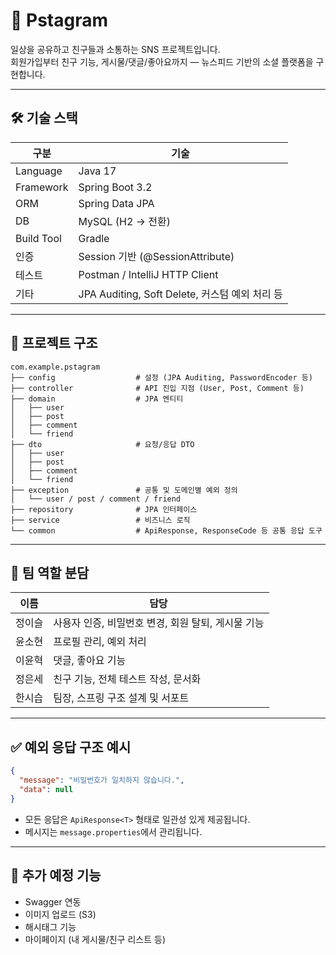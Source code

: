 # 📸 Pstagram

일상을 공유하고 친구들과 소통하는 SNS 프로젝트입니다.  
회원가입부터 친구 기능, 게시물/댓글/좋아요까지 — 뉴스피드 기반의 소셜 플랫폼을 구현합니다.

---

## 🛠 기술 스택

| 구분       | 기술                             |
|------------|----------------------------------|
| Language   | Java 17                          |
| Framework  | Spring Boot 3.2                  |
| ORM        | Spring Data JPA                  |
| DB         | MySQL (H2 → 전환)                |
| Build Tool | Gradle                           |
| 인증       | Session 기반 (@SessionAttribute) |
| 테스트     | Postman / IntelliJ HTTP Client   |
| 기타       | JPA Auditing, Soft Delete, 커스텀 예외 처리 등 |

---

## 📂 프로젝트 구조

```
com.example.pstagram
├── config                  # 설정 (JPA Auditing, PasswordEncoder 등)
├── controller              # API 진입 지점 (User, Post, Comment 등)
├── domain                  # JPA 엔티티
│   ├── user
│   ├── post
│   ├── comment
│   └── friend
├── dto                     # 요청/응답 DTO
│   ├── user
│   ├── post
│   ├── comment
│   └── friend
├── exception               # 공통 및 도메인별 예외 정의
│   └── user / post / comment / friend
├── repository              # JPA 인터페이스
├── service                 # 비즈니스 로직
└── common                  # ApiResponse, ResponseCode 등 공통 응답 도구
```

---

## 👥 팀 역할 분담

| 이름   | 담당 |
|--------|------|
| 정이슬 | 사용자 인증, 비밀번호 변경, 회원 탈퇴, 게시물 기능 |
| 윤소현 | 프로필 관리, 예외 처리 |
| 이윤혁 | 댓글, 좋아요 기능 |
| 정은세 | 친구 기능, 전체 테스트 작성, 문서화 |
| 한시습 | 팀장, 스프링 구조 설계 및 서포트 |

---

## ✅ 예외 응답 구조 예시

```json
{
  "message": "비밀번호가 일치하지 않습니다.",
  "data": null
}
```

- 모든 응답은 `ApiResponse<T>` 형태로 일관성 있게 제공됩니다.  
- 메시지는 `message.properties`에서 관리됩니다.

---

## 📌 추가 예정 기능

- Swagger 연동
- 이미지 업로드 (S3)
- 해시태그 기능
- 마이페이지 (내 게시물/친구 리스트 등)
